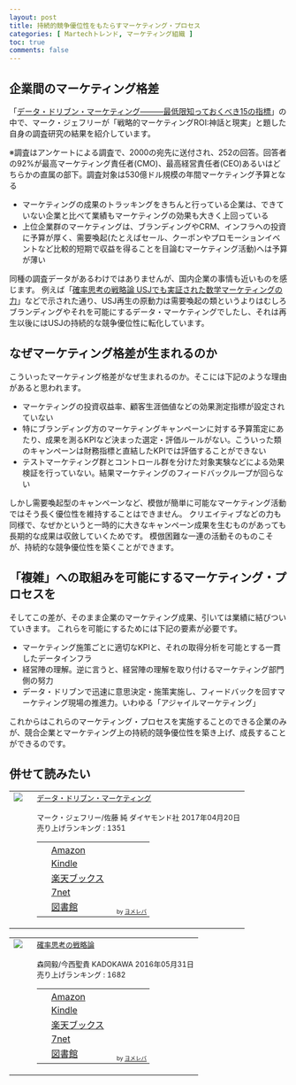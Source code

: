 ```yaml
---
layout: post
title: 持続的競争優位性をもたらすマーケティング・プロセス
categories: [ Martechトレンド, マーケティング組織 ]
toc: true
comments: false
---
```

## 企業間のマーケティング格差

「<a href="http://www.amazon.co.jp/exec/obidos/asin/4478039631/nextdesign03-22/" target="_blank" >データ・ドリブン・マーケティング―――最低限知っておくべき15の指標</a>」の中で、マーク・ジェフリーが「戦略的マーケティングROI:神話と現実」と題した自身の調査研究の結果を紹介しています。

※調査はアンケートによる調査で、2000の宛先に送付され、252の回答。回答者の92%が最高マーケティング責任者(CMO)、最高経営責任者(CEO)あるいはどちらかの直属の部下。調査対象は530億ドル規模の年間マーケティング予算となる

- マーケティングの成果のトラッキングをきちんと行っている企業は、できていない企業と比べて業績もマーケティングの効果も大きく上回っている
- 上位企業群のマーケティングは、ブランディングやCRM、インフラへの投資に予算が厚く、需要喚起(たとえばセール、クーポンやプロモーションイベントなど比較的短期で収益を得ることを目論むマーケティング活動)へは予算が薄い

同種の調査データがあるわけではありませんが、国内企業の事情も近いものを感じます。
例えば「<a href="http://www.amazon.co.jp/exec/obidos/asin/4041041422/nextdesign03-22/" target="_blank" >確率思考の戦略論  USJでも実証された数学マーケティングの力</a>」などで示された通り、USJ再生の原動力は需要喚起の類というよりはむしろブランディングやそれを可能にするデータ・マーケティングでしたし、それは再生以後にはUSJの持続的な競争優位性に転化しています。

## なぜマーケティング格差が生まれるのか

こういったマーケティング格差がなぜ生まれるのか。そこには下記のような理由があると思われます。

- マーケティングの投資収益率、顧客生涯価値などの効果測定指標が設定されていない
- 特にブランディング方のマーケティングキャンペーンに対する予算策定にあたり、成果を測るKPIなど決まった選定・評価ルールがない。こういった類のキャンペーンは財務指標と直結したKPIでは評価することができない
- テストマーケティング群とコントロール群を分けた対象実験などによる効果検証を行っていない。結果マーケティングのフィードバックループが回らない

しかし需要喚起型のキャンペーンなど、模倣が簡単に可能なマーケティング活動ではそう長く優位性を維持することはできません。
クリエイティブなどの力も同様で、なぜかというと一時的に大きなキャンペーン成果を生むものがあっても長期的な成果は収斂していくためです。
模倣困難な一連の活動そのものこそが、持続的な競争優位性を築くことができます。

## 「複雑」への取組みを可能にするマーケティング・プロセスを

そしてこの差が、そのまま企業のマーケティング成果、引いては業績に結びついていきます。
これらを可能にするためには下記の要素が必要です。

- マーケティング施策ごとに適切なKPIと、それの取得分析を可能とする一貫したデータインフラ
- 経営陣の理解。逆に言うと、経営陣の理解を取り付けるマーケティング部門側の努力
- データ・ドリブンで迅速に意思決定・施策実施し、フィードバックを回すマーケティング現場の推進力。いわゆる「アジャイルマーケティング」

これからはこれらのマーケティング・プロセスを実施することのできる企業のみが、競合企業とマーケティング上の持続的競争優位性を築き上げ、成長することができるのです。

## 併せて読みたい

<table  border="0" cellpadding="5"><tr><td valign="top" style="border:none;"><a href="http://www.amazon.co.jp/exec/obidos/asin/4478039631/nextdesign03-22/" target="_blank" ><img src="https://thumbnail.image.rakuten.co.jp/@0_mall/book/cabinet/9632/9784478039632.jpg?_ex=200x200" border="0" style="margin-right:10px" /></a></td><td valign="top" style="border:none;text-align:left"><font size="-1"><a href="http://www.amazon.co.jp/exec/obidos/asin/4478039631/nextdesign03-22/" target="_blank" >データ・ドリブン・マーケティング</a><br /><br />        マーク・ジェフリー/佐藤 純 ダイヤモンド社 2017年04月20日<br />        売り上げランキング : 1351<br /><table style="border:none"><tr><td style="border:none;text-align:left;"><div class="shoplinkamazon" style="margin-right:5px;background: url('//img.yomereba.com/tam_y.gif') 0 0 no-repeat;padding: 2px 0 2px 18px;white-space: nowrap;"><a href="http://www.amazon.co.jp/exec/obidos/asin/4478039631/nextdesign03-22/" target="_blank" >Amazon</a></div><div class="shoplinkkindle" style="margin-right:5px;background: url('//img.yomereba.com/tam_y.gif') 0 0 no-repeat;padding: 2px 0 2px 18px;white-space: nowrap;"><a href="http://www.amazon.co.jp/exec/obidos/ASIN/B071Y3JCM3/nextdesign03-22/" target="_blank" >Kindle</a></div><div class="shoplinkrakuten" style="margin-right:5px;background: url('//img.yomereba.com/tam_y.gif') 0 -50px no-repeat;padding: 2px 0 2px 18px;white-space: nowrap;"><a href="//af.moshimo.com/af/c/click?a_id=1013078&p_id=56&pc_id=56&pl_id=637&s_v=b5Rz2P0601xu&url=http%3A%2F%2Fbooks.rakuten.co.jp%2Frb%2F14772220%2F" target="_blank" >楽天ブックス</a></div>            			<div class="shoplinkseven" style="margin-right:5px;background: url('//img.yomereba.com/tam_y.gif') 0 -100px no-repeat;padding: 2px 0 2px 18px;white-space: nowrap;"><a href="//af.moshimo.com/af/c/click?a_id=1013088&p_id=932&pc_id=1188&pl_id=12456&s_v=b5Rz2P0601xu&url=http%3A%2F%2F7net.omni7.jp%2Fsearch%2F%3FsearchKeywordFlg%3D1%26keyword%3D4-47-803963-2%2520%257C%25204-478-03963-2%2520%257C%25204-4780-3963-2%2520%257C%25204-47803-963-2%2520%257C%25204-478039-63-2%2520%257C%25204-4780396-3-2" target="_blank" >7net<img src="//i.moshimo.com/af/i/impression?a_id=1013088&p_id=932&pc_id=1188&pl_id=12456" width="1" height="1" style="border:none;"></a></div>                        			            			<div class="shoplinktoshokan" style="margin-right:5px;background: url('//img.yomereba.com/tam_y.gif') 0 -300px no-repeat;padding: 2px 0 2px 18px;white-space: nowrap;"><a href="http://calil.jp/book/4478039631" target="_blank" >図書館</a></div>		  </td><td style="vertical-align:bottom;padding-left:10px;font-size:x-small;border:none">by <a href="https://yomereba.com" rel="nofollow" target="_blank">ヨメレバ</a></td></tr></table></font></td></tr></table>

<table  border="0" cellpadding="5"><tr><td valign="top" style="border:none;"><a href="http://www.amazon.co.jp/exec/obidos/asin/4041041422/nextdesign03-22/" target="_blank" ><img src="https://thumbnail.image.rakuten.co.jp/@0_mall/book/cabinet/1420/9784041041420.jpg?_ex=200x200" border="0" style="margin-right:10px" /></a></td><td valign="top" style="border:none;text-align:left"><font size="-1"><a href="http://www.amazon.co.jp/exec/obidos/asin/4041041422/nextdesign03-22/" target="_blank" >確率思考の戦略論</a><br /><br />        森岡毅/今西聖貴 KADOKAWA 2016年05月31日<br />        売り上げランキング : 1682<br /><table style="border:none"><tr><td style="border:none;text-align:left;"><div class="shoplinkamazon" style="margin-right:5px;background: url('//img.yomereba.com/tam_y.gif') 0 0 no-repeat;padding: 2px 0 2px 18px;white-space: nowrap;"><a href="http://www.amazon.co.jp/exec/obidos/asin/4041041422/nextdesign03-22/" target="_blank" >Amazon</a></div><div class="shoplinkkindle" style="margin-right:5px;background: url('//img.yomereba.com/tam_y.gif') 0 0 no-repeat;padding: 2px 0 2px 18px;white-space: nowrap;"><a href="http://www.amazon.co.jp/exec/obidos/ASIN/B01GBZX130/nextdesign03-22/" target="_blank" >Kindle</a></div><div class="shoplinkrakuten" style="margin-right:5px;background: url('//img.yomereba.com/tam_y.gif') 0 -50px no-repeat;padding: 2px 0 2px 18px;white-space: nowrap;"><a href="//af.moshimo.com/af/c/click?a_id=1013078&p_id=56&pc_id=56&pl_id=637&s_v=b5Rz2P0601xu&url=http%3A%2F%2Fbooks.rakuten.co.jp%2Frb%2F13962227%2F" target="_blank" >楽天ブックス</a></div>            			<div class="shoplinkseven" style="margin-right:5px;background: url('//img.yomereba.com/tam_y.gif') 0 -100px no-repeat;padding: 2px 0 2px 18px;white-space: nowrap;"><a href="//af.moshimo.com/af/c/click?a_id=1013088&p_id=932&pc_id=1188&pl_id=12456&s_v=b5Rz2P0601xu&url=http%3A%2F%2F7net.omni7.jp%2Fsearch%2F%3FsearchKeywordFlg%3D1%26keyword%3D4-04-104142-0%2520%257C%25204-041-04142-0%2520%257C%25204-0410-4142-0%2520%257C%25204-04104-142-0%2520%257C%25204-041041-42-0%2520%257C%25204-0410414-2-0" target="_blank" >7net<img src="//i.moshimo.com/af/i/impression?a_id=1013088&p_id=932&pc_id=1188&pl_id=12456" width="1" height="1" style="border:none;"></a></div>                        			            			<div class="shoplinktoshokan" style="margin-right:5px;background: url('//img.yomereba.com/tam_y.gif') 0 -300px no-repeat;padding: 2px 0 2px 18px;white-space: nowrap;"><a href="http://calil.jp/book/4041041422" target="_blank" >図書館</a></div>		  </td><td style="vertical-align:bottom;padding-left:10px;font-size:x-small;border:none">by <a href="https://yomereba.com" rel="nofollow" target="_blank">ヨメレバ</a></td></tr></table></font></td></tr></table>
